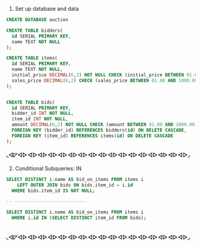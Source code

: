 
1. Set up database and data

```sql
CREATE DATABASE auction

CREATE TABLE bidders(
  id SERIAL PRIMARY KEY,
  name TEXT NOT NULL
);

CREATE TABLE items(
  id SERIAL PRIMARY KEY,
  name TEXT NOT NULL,
  initial_price DECIMAL(6,2) NOT NULL CHECK (initial_price BETWEEN 01.00 AND 1000.00),
  sales_price DECIMAL(6,2) CHECK (sales_price BETWEEN 01.00 AND 1000.00)
);


CREATE TABLE bids(
  id SERIAL PRIMARY KEY,
  bidder_id INT NOT NULL,
  item_id INT NOT NULL,
  amount DECIMAL(6,2) NOT NULL CHECK (amount BETWEEN 01.00 AND 1000.00),
  FOREIGN KEY (bidder_id) REFERENCES bidders(id) ON DELETE CASCADE,
  FOREIGN KEY (item_id) REFERENCES items(id) ON DELETE CASCADE
);
```
#### ◟◅◸◅▻◅▻◅▻◅▻◅▻◅▻◅▻◅▻◅▻◅▻◅▻◅▻◅▻◅▻◅▻◅▻◅▻◞

2. Conditional Subqueries: IN

```sql
SELECT DISTINCT i.name AS bid_on_items FROM items i
    LEFT OUTER JOIN bids ON bids.item_id = i.id
  WHERE bids.item_id IS NOT NULL;

-- ‧‧‧‧‧‧‧‧‧‧‧‧‧‧‧‧‧‧‧‧‧‧‧‧‧‧‧‧‧‧‧‧‧‧‧‧‧‧‧‧‧‧‧‧‧‧‧‧‧‧‧‧‧‧‧‧‧‧‧‧

SELECT DISTINCT i.name AS bid_on_items FROM items i
  WHERE i.id IN (SELECT DISTINCT item_id FROM bids);
  
```

#### ◟◅◸◅▻◅▻◅▻◅▻◅▻◅▻◅▻◅▻◅▻◅▻◅▻◅▻◅▻◅▻◅▻◅▻◅▻◞


